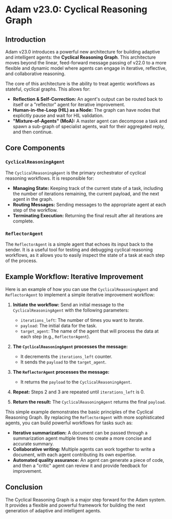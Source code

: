 # Adam v23.0: Cyclical Reasoning Graph

## Introduction

Adam v23.0 introduces a powerful new architecture for building adaptive and intelligent agents: the **Cyclical Reasoning Graph**. This architecture moves beyond the linear, feed-forward message passing of v22.0 to a more flexible and dynamic model where agents can engage in iterative, reflective, and collaborative reasoning.

The core of this architecture is the ability to treat agentic workflows as stateful, cyclical graphs. This allows for:

- **Reflection & Self-Correction:** An agent's output can be routed back to itself or a "reflector" agent for iterative improvement.
- **Human-in-the-Loop (HIL) as a Node:** The graph can have nodes that explicitly pause and wait for HIL validation.
- **"Mixture-of-Agents" (MoA):** A master agent can decompose a task and spawn a sub-graph of specialist agents, wait for their aggregated reply, and then continue.

## Core Components

### `CyclicalReasoningAgent`

The `CyclicalReasoningAgent` is the primary orchestrator of cyclical reasoning workflows. It is responsible for:

- **Managing State:** Keeping track of the current state of a task, including the number of iterations remaining, the current payload, and the next agent in the graph.
- **Routing Messages:** Sending messages to the appropriate agent at each step of the workflow.
- **Terminating Execution:** Returning the final result after all iterations are complete.

### `ReflectorAgent`

The `ReflectorAgent` is a simple agent that echoes its input back to the sender. It is a useful tool for testing and debugging cyclical reasoning workflows, as it allows you to easily inspect the state of a task at each step of the process.

## Example Workflow: Iterative Improvement

Here is an example of how you can use the `CyclicalReasoningAgent` and `ReflectorAgent` to implement a simple iterative improvement workflow:

1. **Initiate the workflow:** Send an initial message to the `CyclicalReasoningAgent` with the following parameters:
   - `iterations_left`: The number of times you want to iterate.
   - `payload`: The initial data for the task.
   - `target_agent`: The name of the agent that will process the data at each step (e.g., `ReflectorAgent`).

2. **The `CyclicalReasoningAgent` processes the message:**
   - It decrements the `iterations_left` counter.
   - It sends the `payload` to the `target_agent`.

3. **The `ReflectorAgent` processes the message:**
   - It returns the `payload` to the `CyclicalReasoningAgent`.

4. **Repeat:** Steps 2 and 3 are repeated until `iterations_left` is 0.

5. **Return the result:** The `CyclicalReasoningAgent` returns the final `payload`.

This simple example demonstrates the basic principles of the Cyclical Reasoning Graph. By replacing the `ReflectorAgent` with more sophisticated agents, you can build powerful workflows for tasks such as:

- **Iterative summarization:** A document can be passed through a summarization agent multiple times to create a more concise and accurate summary.
- **Collaborative writing:** Multiple agents can work together to write a document, with each agent contributing its own expertise.
- **Automated quality assurance:** An agent can generate a piece of code, and then a "critic" agent can review it and provide feedback for improvement.

## Conclusion

The Cyclical Reasoning Graph is a major step forward for the Adam system. It provides a flexible and powerful framework for building the next generation of adaptive and intelligent agents.
